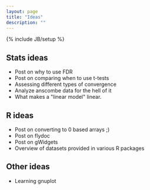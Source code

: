 ```yaml
---
layout: page
title: "Ideas"
description: ""
---
```

{% include JB/setup %}

## Stats ideas

 - Post on why to use FDR
 - Post on comparing when to use t-tests
 - Assessing different types of convergence
 - Analyze anscombe data for the hell of it
 - What makes a "linear model" linear.

## R ideas

 - Post on converting to 0 based arrays ;)
 - Post on flydoc
 - Post on gWidgets
 - Overview of datasets provided in various R packages

## Other ideas

 - Learning gnuplot
